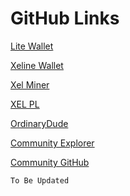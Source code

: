 <!-- TITLE: Github Links -->
<!-- SUBTITLE: A quick summary of Github Links -->

# GitHub Links

<p> <a href="https://github.com/xel-software/Litewallet-Mainnet">Lite Wallet</a></p>
<p> <a href="https://github.com/xel-software/xeline/releases">Xeline Wallet</a></p>
<p> <a href="https://github.com/xel-software/Miner-Mainnet">Xel Miner</a></p>
<p> <a href="https://github.com/xel-software/c-to-epl">XEL PL</a></p>
<p> <a href="https://github.com/OrdinaryDude?tab=repositories">OrdinaryDude</a></p>
<p> <a href="https://github.com/xel-software/community_explorer">Community Explorer</a></p>
<p> <a href="https://github.com/elastic-community">Community GitHub</a></p>

```text
To Be Updated
```
